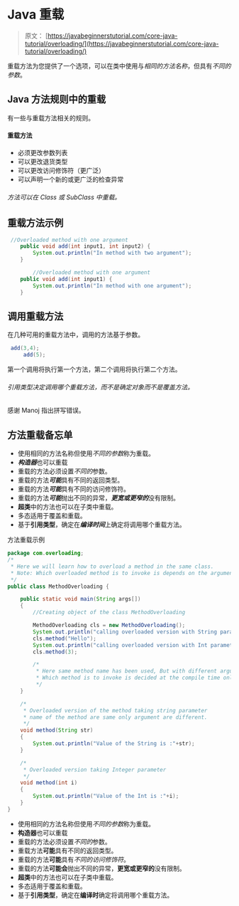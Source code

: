 # Java 重载

> 原文： [https://javabeginnerstutorial.com/core-java-tutorial/overloading/](https://javabeginnerstutorial.com/core-java-tutorial/overloading/)

重载方法为您提供了一个选项，可以在类中使用与*相同的方法名称*，但具有*不同的参数*。

## Java 方法规则中的重载

有一些与重载方法相关的规则。

#### 重载方法

*   必须更改参数列表
*   可以更改退货类型
*   可以更改访问修饰符（更广泛）
*   可以声明一个新的或更广泛的检查异常

###### 方法可以在 Class 或 SubClass 中重载。

## 重载方法示例

```java
 //Overloaded method with one argument
	public void add(int input1, int input2) {
		System.out.println("In method with two argument");
	}

        //Overloaded method with one argument
	public void add(int input1) {
		System.out.println("In method with one argument");
	}
```

## 调用重载方法

在几种可用的重载方法中，调用的方法基于参数。

```java
 add(3,4);
     add(5);
```

第一个调用将执行第一个方法，第二个调用将执行第二个方法。

###### *引用类型决定调用哪个重载方法，而不是确定对象而不是覆盖方法。*

感谢 Manoj 指出拼写错误。

## 方法重载备忘单

*   使用相同的方法名称但使用*不同的参数*称为重载。
*   ***构造器***也可以重载
*   重载的方法必须设置*不同的*参数。
*   重载的方法***可能***具有不同的返回类型。
*   重载的方法***可能***具有不同的访问修饰符。
*   重载的方法***可能***抛出不同的异常，***更宽或更窄的***没有限制。
*   **超类**中的方法也可以在子类中重载。
*   多态适用于覆盖和重载。
*   基于**引用类型**，确定在***编译时间***上确定将调用哪个重载方法。

方法重载示例

```java
package com.overloading;
/*
 * Here we will learn how to overload a method in the same class.
 * Note: Which overloaded method is to invoke is depends on the argument passed to method.
 */
public class MethodOverloading {

	public static void main(String args[])
	{
		//Creating object of the class MethodOverloading

		MethodOverloading cls = new MethodOverloading();
		System.out.println("calling overloaded version with String parameter");
		cls.method("Hello");
		System.out.println("calling overloaded version with Int parameter");
		cls.method(3);

		/*
		 * Here same method name has been used, But with different argument.
		 * Which method is to invoke is decided at the compile time only
		 */
	}

	/*
	 * Overloaded version of the method taking string parameter
	 * name of the method are same only argument are different.
	 */
	void method(String str)
	{
		System.out.println("Value of the String is :"+str);
	}

	/*
	 * Overloaded version taking Integer parameter
	 */
	void method(int i)
	{
		System.out.println("Value of the Int is :"+i);
	}
}
```



*   使用相同的方法名称但使用*不同的参数*称为重载。
*   **构造器**也可以重载
*   重载的方法必须设置*不同的*参数。
*   重载方法**可能**具有不同的返回类型。
*   重载的方法**可能**具有*不同的访问修饰符*。
*   重载的方法**可能会**抛出不同的异常，**更宽或更窄的**没有限制。
*   **超类**中的方法也可以在子类中重载。
*   多态适用于覆盖和重载。
*   基于**引用类型**，确定在**编译时**确定将调用哪个重载方法。